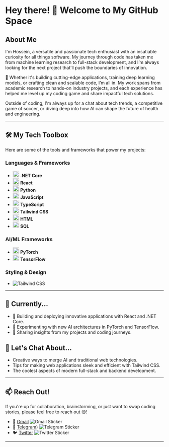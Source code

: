 # Hey there! 👋 Welcome to My GitHub Space

## About Me
I'm Hossein, a versatile and passionate tech enthusiast with an insatiable curiosity for all things software. My journey through code has taken me from machine learning research to full-stack development, and I’m always looking for the next project that’ll push the boundaries of innovation.

🚀 Whether it's building cutting-edge applications, training deep learning models, or crafting clean and scalable code, I’m all in. My work spans from academic research to hands-on industry projects, and each experience has helped me level up my coding game and share impactful tech solutions.

Outside of coding, I'm always up for a chat about tech trends, a competitive game of soccer, or diving deep into how AI can shape the future of health and engineering.

---

## 🛠️ My Tech Toolbox

Here are some of the tools and frameworks that power my projects:

### Languages & Frameworks
- <img src="https://img.icons8.com/ios-filled/50/512BD4/dot-net.png" width="20" height="20"> **.NET Core**
- <img src="https://cdn.jsdelivr.net/npm/simple-icons@v5/icons/react.svg" width="20" height="20"> **React**
- <img src="https://cdn.jsdelivr.net/npm/simple-icons@v5/icons/python.svg" width="20" height="20"> **Python**
- <img src="https://img.icons8.com/color/48/000000/javascript.png" width="20" height="20"> **JavaScript**
- <img src="https://cdn.jsdelivr.net/npm/simple-icons@v5/icons/typescript.svg" width="20" height="20"> **TypeScript**
- <img src="https://cdn.jsdelivr.net/npm/simple-icons@v5/icons/tailwindcss.svg" width="20" height="20"> **Tailwind CSS**
- <img src="https://img.icons8.com/color/48/000000/html-5.png" width="20" height="20"> **HTML**
- <img src="https://cdn.jsdelivr.net/npm/simple-icons@v5/icons/mysql.svg" width="20" height="20" style="color: #4479A1;"> **SQL**

### AI/ML Frameworks
- <img src="https://cdn.jsdelivr.net/npm/simple-icons@v5/icons/pytorch.svg" width="20" height="20"> **PyTorch**
- <img src="https://cdn.jsdelivr.net/npm/simple-icons@v5/icons/tensorflow.svg" width="20" height="20"> **TensorFlow**


### Styling & Design
- ![Tailwind CSS](https://img.shields.io/badge/-Tailwind%20CSS-38B2AC?style=flat&logo=tailwind-css&logoColor=white)

---

## 🌱 Currently...
- 🔭 Building and deploying innovative applications with React and .NET Core.
- 🤖 Experimenting with new AI architectures in PyTorch and TensorFlow.
- 📝 Sharing insights from my projects and coding journeys.

## 💬 Let's Chat About...
- Creative ways to merge AI and traditional web technologies.
- Tips for making web applications sleek and efficient with Tailwind CSS.
- The coolest aspects of modern full-stack and backend development.

---

## 📫 Reach Out!
If you're up for collaboration, brainstorming, or just want to swap coding stories, please feel free to reach out 😊!

- 📧 [Gmail](mailto:h.shahverdi1997@gmail.com) ![Gmail Sticker](https://img.shields.io/badge/-Gmail-D14836?style=flat&logo=gmail&logoColor=white)
- 💬 [Telegram](https://t.me/Dear_Hossein_Shah)) ![Telegram Sticker](https://img.shields.io/badge/-Telegram-2CA5E0?style=flat&logo=telegram&logoColor=white)
- 🐦 [Twitter](https://twitter.com/shahhosseinjoon) ![Twitter Sticker](https://img.shields.io/badge/-Twitter-1DA1F2?style=flat&logo=twitter&logoColor=white)


---
